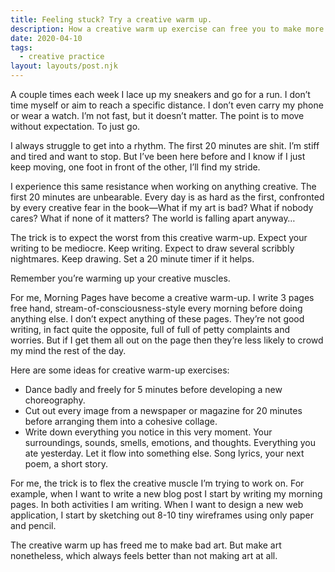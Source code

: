 ```yaml
---
title: Feeling stuck? Try a creative warm up.
description: How a creative warm up exercise can free you to make more art.
date: 2020-04-10
tags:
  - creative practice
layout: layouts/post.njk
---
```


A couple times each week I lace up my sneakers and go for a run. I don’t time myself or aim to reach a specific distance. I don’t even carry my phone or wear a watch. I’m not fast, but it doesn’t matter. The point is to move without expectation. To just go.

I always struggle to get into a rhythm. The first 20 minutes are shit. I’m stiff and tired and want to stop. But I’ve been here before and I know if I just keep moving, one foot in front of the other, I’ll find my stride.

I experience this same resistance when working on anything creative. The first 20 minutes are unbearable. Every day is as hard as the first, confronted by every creative fear in the book—What if my art is bad? What if nobody cares? What if none of it matters? The world is falling apart anyway…

The trick is to expect the worst from this creative warm-up. Expect your writing to be mediocre. Keep writing. Expect to draw several scribbly nightmares. Keep drawing. Set a 20 minute timer if it helps.

Remember you’re warming up your creative muscles.

For me, Morning Pages have become a creative warm-up. I write 3 pages free hand, stream-of-consciousness-style every morning before doing anything else. I don’t expect anything of these pages. They’re not good writing, in fact quite the opposite, full of full of petty complaints and worries. But if I get them all out on the page then they’re less likely to crowd my mind the rest of the day.

Here are some ideas for creative warm-up exercises:

- Dance badly and freely for 5 minutes before developing a new choreography.
- Cut out every image from a newspaper or magazine for 20 minutes before arranging them into a cohesive collage.
- Write down everything you notice in this very moment. Your surroundings, sounds, smells, emotions, and thoughts. Everything you ate yesterday. Let it flow into something else. Song lyrics, your next poem, a short story.

For me, the trick is to flex the creative muscle I’m trying to work on. For example, when I want to write a new blog post I start by writing my morning pages. In both activities I am writing. When I want to design a new web application, I start by sketching out 8-10 tiny wireframes using only paper and pencil.

The creative warm up has freed me to make bad art. But make art nonetheless, which always feels better than not making art at all.
